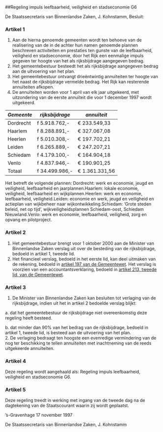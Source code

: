 <meta http-equiv='Content-Type' content='text/html; charset=utf-8' />

##Regeling impuls leefbaarheid, veiligheid en stadseconomie G6

De Staatssecretaris van Binnenlandse Zaken, J. Kohnstamm,  Besluit:     

### Artikel 1  

1.  Aan de hierna genoemde gemeenten wordt ten behoeve van de realisering van de in de achter hun namen genoemde plannen beschreven activiteiten en prestaties ten gunste van de leefbaarheid, veiligheid en stadseconomie, door het Rijk een eenmalige impuls gegeven ter hoogte van het als rijksbijdrage aangegeven bedrag.   
2.  Het gemeentebestuur besteedt het als rijksbijdrage aangegeven bedrag aan de uitvoering van het plan.   
3.  Het gemeentebestuur ontvangt drieëntwintig annuïteiten ter hoogte van het naast de rijksbijdrage vermelde bedrag. Het Rijk kan resterende annuïteiten afkopen.   
4.  De annuïteiten worden voor 1 april van elk jaar uitgekeerd, met uitzondering van de eerste annuïteit die voor 1 december 1997 wordt uitgekeerd. 

|*Gemeente*  |*rijksbijdrage* |*annuïteit* |
|---|---|---|
|Dordrecht  |f 5.918.762,- |€ 233.549,33 |
|Haarlem |f 8.288.891,- | € 327.067,08 |
|Heerlen  |f 5.010.308,-  |€ 197.702,21 |
|Leiden  |f 6.265.889,- |€ 247.207,21 |
|Schiedam  | f 4.179.100,- |€ 164.904,18 |
|Venlo |f 4.837.946,- |€ 190.901,25 |
|Totaal |f 34.499.986,- |€ 1.361.331,56 |

Het betreft de volgende plannen: Dordrecht: werk en economie, jeugd en veiligheid, leefbaarheid en jaarplannen.Haarlem: lokale economie, veiligheid, leefbaarheid en wijkplannen.Heerlen: werk en economie, leefbaarheid, veiligheid.Leiden: economie en werk, jeugd en veiligheid en actieplan van wijkbeheer naar wijkontwikkeling.Schiedam: ’Grote steden beleid, net op tijd’, wijkveiligheidsplannen Schiedam-oost, Schiedam Nieuwland.Venlo: werk en economie, leefbaarheid, veiligheid, zorg en opvang en pilotproject.   

### Artikel 2  

1.  Het gemeentebestuur brengt voor 1 oktober 2000 aan de Minister van Binnenlandse Zaken verslag uit over de besteding van de rijksbijdrage, bedoeld in artikel 1, tweede lid.   
2.  Het financieel verslag, bedoeld in het eerste lid, kan deel uitmaken van de rekening, bedoeld in [artikel 197 van de Gemeentewet](../../../../../../../../../wet/gemeentewet/BWBR0005416/README.md). Het verslag is voorzien van een accountantsverklaring, bedoeld in [artikel 213, tweede lid, van de Gemeentewet](../../../../../../../../../wet/gemeentewet/BWBR0005416/README.md).   

### Artikel 3  

1.  De Minister van Binnenlandse Zaken kan besluiten tot verlaging van de rijksbijdrage, indien uit het in artikel 2 bedoelde verslag blijkt: 

a.  dat het gemeentebestuur de rijksbijdrage niet overeenkomstig deze regeling heeft besteed. 

b.  dat minder dan 90% van het bedrag van de rijksbijdrage, bedoeld in artikel 1, tweede lid, is besteed aan de uitvoering van het plan.    
2.  De verlaging bedraagt ten hoogste een evenredige vermindering van de nog ter beschikking te tellen annuïteiten met inachtneming van de reeds uitgekeerde annuïteiten.   

### Artikel 4  

Deze regeling wordt aangehaald als: Regeling impuls leefbaarheid, veiligheid en stadseconomie G6.  

### Artikel 5  

Deze regeling treedt in werking met ingang van de tweede dag na de dagtekening van de Staatscourant waarin zij wordt geplaatst. 

’s-Gravenhage 
17 november 1997    

De 
Staatssecretaris van Binnenlandse Zaken,
J. Kohnstamm      
